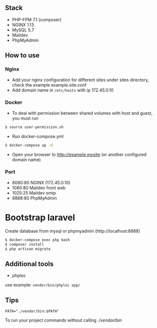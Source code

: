 ## Stack

- PHP-FPM 7.1 (composer)
- NGINX 1.13
- MySQL 5.7
- Maildev
- PhpMyAdmin

## How to use

### Nginx

- Add your nginx configuration for different sites under sites directory, check the example example.site.conf
- Add domain name in `/etc/hosts` with ip 172.45.0.10

### Docker

- To deal with permission between shared volumes with host and guest, you must run

```bash
$ source user-permission.sh
```

- Run docker-compose.yml

```bash
$ docker-compose up -d
```

- Open your browser to http://example.mysite (or another configured domain name)

### Port

- 8080:80 NGINX (172.45.0.10)
- 1080:80 Maildev front web
- 1025:25 Maildev smtp
- 8888:80 PhpMyAdmin

# Bootstrap laravel

Create database from mysql or phpmyadmin (http://localhost:8888)

```bash
$ docker-compose exec php bash 
$ composer install
$ php artisan migrate
```

## Additional tools

* phploc

use example:
`vendor/bin/phploc app/`


## Tips

`PATH="./vendor/bin:$PATH"`

To run your project commands without calling _./vendor/bin_

